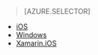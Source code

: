 > [AZURE.SELECTOR]
- [iOS](/documentation/articles/app-service-mobile-ios-get-started-push/)
- [Windows](/documentation/articles/app-service-mobile-windows-store-dotnet-get-started-push/)
- [Xamarin.iOS](/documentation/articles/app-service-mobile-xamarin-ios-get-started-push/)

<!---HONumber=Mooncake_0919_2016-->